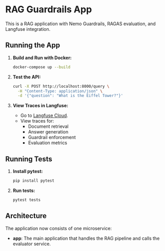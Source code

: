 # RAG Guardrails App

This is a RAG application with Nemo Guardrails, RAGAS evaluation, and Langfuse integration.

## Running the App

1.  **Build and Run with Docker:**

    ```bash
    docker-compose up --build
    ```

2.  **Test the API:**

    ```bash
    curl -X POST http://localhost:8000/query \
      -H "Content-Type: application/json" \
      -d '{"question": "What is the Eiffel Tower?"}'
    ```

3.  **View Traces in Langfuse:**

    *   Go to [Langfuse Cloud](https://cloud.langfuse.com).
    *   View traces for:
        *   Document retrieval
        *   Answer generation
        *   Guardrail enforcement
        *   Evaluation metrics

## Running Tests

1.  **Install pytest:**

    ```bash
    pip install pytest
    ```

2.  **Run tests:**

    ```bash
    pytest tests
    ```

## Architecture
The application now consists of one microservice:

*   **app**: The main application that handles the RAG pipeline and calls the evaluator service.
